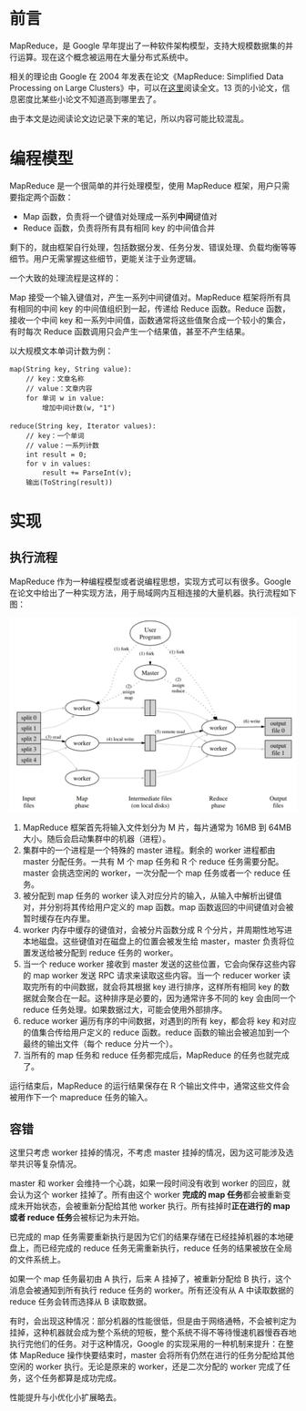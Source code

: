 # 前言

MapReduce，是 Google 早年提出了一种软件架构模型，支持大规模数据集的并行运算。现在这个概念被运用在大量分布式系统中。

相关的理论由 Google 在 2004 年发表在论文《MapReduce: Simplified Data Processing on Large Clusters》中，可以在[这里](https://static.googleusercontent.com/media/research.google.com/zh-CN//archive/mapreduce-osdi04.pdf)阅读全文。13 页的小论文，信息密度比某些小论文不知道高到哪里去了。

由于本文是边阅读论文边记录下来的笔记，所以内容可能比较混乱。

# 编程模型

MapReduce 是一个很简单的并行处理模型，使用 MapReduce 框架，用户只需要指定两个函数：

- Map 函数，负责将一个键值对处理成一系列**中间**键值对
- Reduce 函数，负责将所有具有相同 key 的中间值合并

剩下的，就由框架自行处理，包括数据分发、任务分发、错误处理、负载均衡等等细节。用户无需掌握这些细节，更能关注于业务逻辑。

一个大致的处理流程是这样的：

Map 接受一个输入键值对，产生一系列中间键值对。MapReduce 框架将所有具有相同的中间 key 的中间值组织到一起，传递给 Reduce 函数。Reduce 函数，接收一个中间 key 和一系列中间值，函数通常将这些值聚合成一个较小的集合，有时每次 Reduce 函数调用只会产生一个结果值，甚至不产生结果。

以大规模文本单词计数为例：

```
map(String key, String value):
    // key：文章名称
    // value：文章内容
    for 单词 w in value:
        增加中间计数(w, "1")

reduce(String key, Iterator values):
    // key：一个单词
    // value：一系列计数
    int result = 0;
    for v in values:
        result += ParseInt(v);
    输出(ToString(result))
```

# 实现

## 执行流程

MapReduce 作为一种编程模型或者说编程思想，实现方式可以有很多。Google 在论文中给出了一种实现方法，用于局域网内互相连接的大量机器。执行流程如下图：

![mapReduce 执行流程](../img/mapreduce.jpg)

1. MapReduce 框架首先将输入文件划分为 M 片，每片通常为 16MB 到 64MB 大小。随后会启动集群中的机器（进程）。
2. 集群中的一个进程是一个特殊的 master 进程。剩余的 worker 进程都由 master 分配任务。一共有 M 个 map 任务和 R 个 reduce 任务需要分配。master 会挑选空闲的 worker，一次分配一个 map 任务或者一个 reduce 任务。
3. 被分配到 map 任务的 worker 读入对应分片的输入，从输入中解析出键值对，并分别将其传给用户定义的 map 函数。map 函数返回的中间键值对会被暂时缓存在内存里。
4. worker 内存中缓存的键值对，会被分片函数分成 R 个分片，并周期性地写进本地磁盘。这些键值对在磁盘上的位置会被发生给 master，master 负责将位置发送给被分配到 reduce 任务的 worker。
5. 当一个 reduce worker 接收到 master 发送的这些位置，它会向保存这些内容的 map worker 发送 RPC 请求来读取这些内容。当一个 reducer worker 读取完所有的中间数据，就会将其根据 key 进行排序，这样所有相同 key 的数据就会聚合在一起。这种排序是必要的，因为通常许多不同的 key 会由同一个 reduce 任务处理。如果数据过大，可能会使用外部排序。
6. reduce worker 遍历有序的中间数据，对遇到的所有 key，都会将 key 和对应的值集合传给用户定义的 reduce 函数。reduce 函数的输出会被追加到一个最终的输出文件（每个 reduce 分片一个）。
7. 当所有的 map 任务和 reduce 任务都完成后，MapReduce 的任务也就完成了。

运行结束后，MapReduce 的运行结果保存在 R 个输出文件中，通常这些文件会被用作下一个 mapreduce 任务的输入。

## 容错

这里只考虑 worker 挂掉的情况，不考虑 master 挂掉的情况，因为这可能涉及选举共识等复杂情况。

master 和 worker 会维持一个心跳，如果一段时间没有收到 worker 的回应，就会认为这个 worker 挂掉了。所有由这个 worker **完成的 map 任务**都会被重新变成未开始状态，会被重新分配给其他 worker 执行。所有挂掉时**正在进行的 map 或者 reduce 任务**会被标记为未开始。

已完成的 map 任务需要重新执行是因为它们的结果存储在已经挂掉机器的本地硬盘上，而已经完成的 reduce 任务无需重新执行，reduce 任务的结果被放在全局的文件系统上。

如果一个 map 任务最初由 A 执行，后来 A 挂掉了，被重新分配给 B 执行，这个消息会被通知到所有执行 reduce 任务的 worker。所有还没有从 A 中读取数据的 reduce 任务会转而选择从 B 读取数据。

有时，会出现这种情况：部分机器的性能很低，但是由于网络通畅，不会被判定为挂掉，这种机器就会成为整个系统的短板，整个系统不得不等待慢速机器慢吞吞地执行完他们的任务。对于这种情况，Google 的实现采用的一种机制来提升：在整体 MapReduce 操作快要结束时，master 会将所有仍然在进行的任务分配给其他空闲的 worker 执行。无论是原来的 worker，还是二次分配的 worker 完成了任务，这个任务都算是成功完成。

性能提升与小优化小扩展略去。
